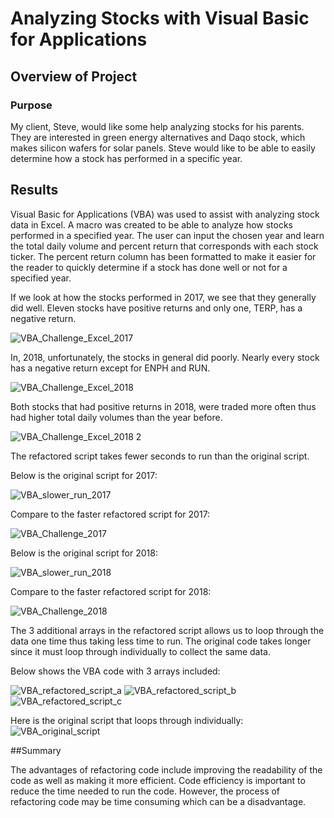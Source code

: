 # Analyzing Stocks with Visual Basic for Applications

## Overview of Project
	
### Purpose
	
My client, Steve, would like some help analyzing stocks for his parents. They are interested in green energy alternatives and Daqo stock, which makes silicon wafers for solar panels. Steve would like to be able to easily determine how a stock has performed in a specific year. 


## Results

Visual Basic for Applications (VBA) was used to assist with analyzing stock data in Excel. A macro was created to be able to analyze how stocks performed in a specified year. The user can input the chosen year and learn the total daily volume and percent return that corresponds with each stock ticker. The percent return column has been formatted to make it easier for the reader to quickly determine if a stock has done well or not for a specified year. 

If we look at how the stocks performed in 2017, we see that they generally did well. Eleven stocks have positive returns and only one, TERP, has a negative return. 

![VBA_Challenge_Excel_2017](https://user-images.githubusercontent.com/91852495/140387461-b4e2f428-509b-43ac-995e-e566ed2a6519.png)


In, 2018, unfortunately, the stocks in general did poorly. Nearly every stock has a negative return except for ENPH and RUN. 

![VBA_Challenge_Excel_2018](https://user-images.githubusercontent.com/91852495/140388858-08027e5f-c783-40e2-b0de-728f0b916666.png)


Both stocks that had positive returns in 2018, were traded more often thus had higher total daily volumes than the year before.

![VBA_Challenge_Excel_2018 2](https://user-images.githubusercontent.com/91852495/140389952-d832f619-321f-4cb8-88e8-664a3de31869.png)


The refactored script takes fewer seconds to run than the original script. 

Below is the original script for 2017:

![VBA_slower_run_2017](https://user-images.githubusercontent.com/91852495/140187112-56b96d90-16cb-4c13-8fa9-e1b745a5a130.png)

Compare to the faster refactored script for 2017:

![VBA_Challenge_2017](https://user-images.githubusercontent.com/91852495/140187356-6308134f-efef-4608-9854-c2c1a7fc5dea.png)


Below is the original script for 2018:

![VBA_slower_run_2018](https://user-images.githubusercontent.com/91852495/140187185-e0ffdeb4-637c-4b96-b293-595352c41414.png)

Compare to the faster refactored script for 2018:

![VBA_Challenge_2018](https://user-images.githubusercontent.com/91852495/140187303-51e9d2c3-f88e-4ebf-b7d2-90e060ef590e.png)


The 3 additional arrays in the refactored script allows us to loop through the data one time thus taking less time to run. The original code takes longer since it must loop through individually to collect the same data.

Below shows the VBA code with 3 arrays included:

![VBA_refactored_script_a](https://user-images.githubusercontent.com/91852495/140386482-c67d7917-b800-4b45-9f71-645e6872873d.png)
![VBA_refactored_script_b](https://user-images.githubusercontent.com/91852495/140386569-cbc84c42-6984-4465-9a63-65cdcc419b35.png)
![VBA_refactored_script_c](https://user-images.githubusercontent.com/91852495/140386631-dedcbbd2-50bf-4699-93e9-0782d94b3021.png)

Here is the original script that loops through individually:
![VBA_original_script](https://user-images.githubusercontent.com/91852495/140386305-939d7e16-3ce5-4dc4-93b6-c7e07e25dea3.png)

##Summary

The advantages of refactoring code include improving the readability of the code as well as making it more efficient. Code efficiency is important to reduce the time needed to run the code. However, the process of refactoring code may be time consuming which can be a disadvantage. 
